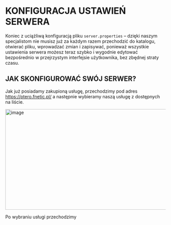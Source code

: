 # KONFIGURACJA USTAWIEŃ SERWERA
Koniec z uciążliwą konfiguracją pliku ```server.properties``` – dzięki naszym specjalistom nie musisz już za każdym razem przechodzić do katalogu, otwierać pliku, wprowadzać zmian i zapisywać, ponieważ wszystkie ustawienia serwera możesz teraz szybko i wygodnie edytować bezpośrednio w przejrzystym interfejsie użytkownika, bez zbędnej straty czasu.

## JAK SKONFIGUROWAĆ SWÓJ SERWER?
Jak już posiadamy zakupioną usługę, przechodzimy pod adres https://ptero.fnetic.pl/ a następnie wybieramy naszą usługę z dostępnych na liście.

<img width="739" height="316" alt="image" src="https://github.com/user-attachments/assets/bd9dc71c-72fd-4cfe-b14b-32a21b1b5369" />

Po wybraniu usługi przechodzimy 
